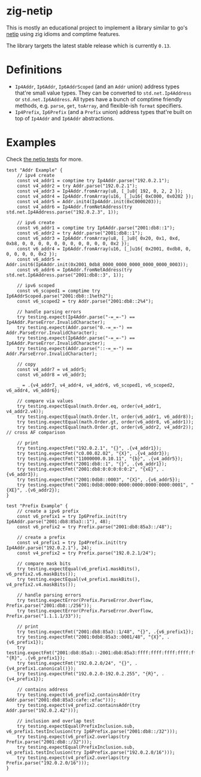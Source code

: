 # zig-netip

This is mostly an educational project to implement a library similar to go's [netip](https://pkg.go.dev/net/netip) 
using zig idioms and comptime features. 

The library targets the latest stable release which is currently `0.13`.

# Definitions

* `Ip4Addr`, `Ip6Addr`, `Ip6AddrScoped` (and an `Addr` union) address types that're small value types.
They can be converted to `std.net.Ip4Address` or 
`std.net.Ip6Address`. All types have a bunch of comptime 
friendly methods, e.g. `parse`, `get`, `toArray`, and 
flexible-ish `format` specifiers.
* `Ip4Prefix`, `Ip6Prefix` (and a `Prefix` union) address types that're built on top of 
`Ip4Addr` and `Ip6Addr` abstractions.

# Examples

Check [the netip tests](../main/src/netip.zig) for more.

```zig
test "Addr Example" {
    // ipv4 create
    const v4_addr1 = comptime try Ip4Addr.parse("192.0.2.1");
    const v4_addr2 = try Addr.parse("192.0.2.1");
    const v4_addr3 = Ip4Addr.fromArray(u8, [_]u8{ 192, 0, 2, 2 });
    const v4_addr4 = Ip4Addr.fromArray(u16, [_]u16{ 0xC000, 0x0202 });
    const v4_addr5 = Addr.init4(Ip4Addr.init(0xC0000203));
    const v4_addr6 = Ip4Addr.fromNetAddress(try std.net.Ip4Address.parse("192.0.2.3", 1));

    // ipv6 create
    const v6_addr1 = comptime try Ip6Addr.parse("2001:db8::1");
    const v6_addr2 = try Addr.parse("2001:db8::1");
    const v6_addr3 = Ip6Addr.fromArray(u8, [_]u8{ 0x20, 0x1, 0xd, 0xb8, 0, 0, 0, 0, 0, 0, 0, 0, 0, 0, 0, 0x2 });
    const v6_addr4 = Ip6Addr.fromArray(u16, [_]u16{ 0x2001, 0xdb8, 0, 0, 0, 0, 0, 0x2 });
    const v6_addr5 = Addr.init6(Ip6Addr.init(0x2001_0db8_0000_0000_0000_0000_0000_0003));
    const v6_addr6 = Ip6Addr.fromNetAddress(try std.net.Ip6Address.parse("2001:db8::3", 1));

    // ipv6 scoped
    const v6_scoped1 = comptime try Ip6AddrScoped.parse("2001:db8::1%eth2");
    const v6_scoped2 = try Addr.parse("2001:db8::2%4");

    // handle parsing errors
    try testing.expect(Ip4Addr.parse("-=_=-") == Ip4Addr.ParseError.InvalidCharacter);
    try testing.expect(Addr.parse("0.-=_=-") == Addr.ParseError.InvalidCharacter);
    try testing.expect(Ip6Addr.parse("-=_=-") == Ip6Addr.ParseError.InvalidCharacter);
    try testing.expect(Addr.parse("::-=_=-") == Addr.ParseError.InvalidCharacter);

    // copy
    const v4_addr7 = v4_addr5;
    const v6_addr8 = v6_addr3;

    _ = .{v4_addr7, v4_addr4, v4_addr6, v6_scoped1, v6_scoped2, v6_addr4, v6_addr6};

    // compare via values
    try testing.expectEqual(math.Order.eq, order(v4_addr1, v4_addr2.v4));
    try testing.expectEqual(math.Order.lt, order(v6_addr1, v6_addr8));
    try testing.expectEqual(math.Order.gt, order(v6_addr8, v6_addr1));
    try testing.expectEqual(math.Order.gt, order(v6_addr2, v4_addr2)); // cross AF comparison

    // print
    try testing.expectFmt("192.0.2.1", "{}", .{v4_addr1});
    try testing.expectFmt("c0.00.02.02", "{X}", .{v4_addr3});
    try testing.expectFmt("11000000.0.10.11", "{b}", .{v4_addr5});
    try testing.expectFmt("2001:db8::1", "{}", .{v6_addr1});
    try testing.expectFmt("2001:db8:0:0:0:0:0:2", "{xE}", .{v6_addr3});
    try testing.expectFmt("2001:0db8::0003", "{X}", .{v6_addr5});
    try testing.expectFmt("2001:0db8:0000:0000:0000:0000:0000:0001", "{XE}", .{v6_addr2});
}

test "Prefix Example" {
    // create a ipv6 prefix
    const v6_prefix1 = try Ip6Prefix.init(try Ip6Addr.parse("2001:db8:85a3::1"), 48);
    const v6_prefix2 = try Prefix.parse("2001:db8:85a3::/48");

    // create a prefix
    const v4_prefix1 = try Ip4Prefix.init(try Ip4Addr.parse("192.0.2.1"), 24);
    const v4_prefix2 = try Prefix.parse("192.0.2.1/24");

    // compare mask bits
    try testing.expectEqual(v6_prefix1.maskBits(), v6_prefix2.v6.maskBits());
    try testing.expectEqual(v4_prefix1.maskBits(), v4_prefix2.v4.maskBits());

    // handle parsing errors
    try testing.expectError(Prefix.ParseError.Overflow, Prefix.parse("2001:db8::/256"));
    try testing.expectError(Prefix.ParseError.Overflow, Prefix.parse("1.1.1.1/33"));

    // print
    try testing.expectFmt("2001:db8:85a3::1/48", "{}", .{v6_prefix1});
    try testing.expectFmt("2001:0db8:85a3::0001/48", "{X}", .{v6_prefix1});
    try testing.expectFmt("2001:db8:85a3::-2001:db8:85a3:ffff:ffff:ffff:ffff:ffff", "{R}", .{v6_prefix1});
    try testing.expectFmt("192.0.2.0/24", "{}", .{v4_prefix1.canonical()});
    try testing.expectFmt("192.0.2.0-192.0.2.255", "{R}", .{v4_prefix1});

    // contains address
    try testing.expect(v6_prefix2.containsAddr(try Addr.parse("2001:db8:85a3:cafe::efac")));
    try testing.expect(v4_prefix2.containsAddr(try Addr.parse("192.0.2.42")));

    // inclusion and overlap test
    try testing.expectEqual(PrefixInclusion.sub, v6_prefix1.testInclusion(try Ip6Prefix.parse("2001:db8::/32")));
    try testing.expect(v6_prefix2.overlaps(try Prefix.parse("2001:db8::/32")));
    try testing.expectEqual(PrefixInclusion.sub, v4_prefix1.testInclusion(try Ip4Prefix.parse("192.0.2.0/16")));
    try testing.expect(v4_prefix2.overlaps(try Prefix.parse("192.0.2.0/16")));
}
```
